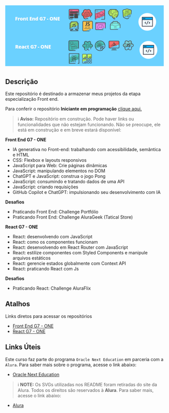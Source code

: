 <h1 align="center">
<img 
    src="./assets-readme/capa-principal.png"
    width="700"  
/>
</h1>

## Descrição
Este repositório é destinado a armazenar meus projetos da etapa especialização Front end.

Para conferir o repositório **Iniciante em programação** [clique aqui.](https://github.com/SergioSinhoca/iniciante-programacao-next-education/tree/main) 


 > ℹ️ **Aviso:** Repositório em construção. Pode haver links ou funcionalidades que não estejam funcionando. Não se preocupe, ele está em construção e em breve estará disponível: 

**Front End G7 - ONE**
- IA generativa no Front-end: trabalhando com acessibilidade, semântica e HTML
- CSS: Flexbox e layouts responsivos
- JavaScript para Web: Crie páginas dinâmicas
- JavaScript: manipulando elementos no DOM
- ChatGPT e JavaScript: construa o jogo Pong
- JavaScript: consumindo e tratando dados de uma API
- JavaScript: criando requisições
- GitHub Copilot e ChatGPT: impulsionando seu desenvolvimento com IA

**Desafios**
- Praticando Front End: Challenge Portfólio
- Praticando Front End: Challenge AluraGeek (Tatical Store)


**React G7 - ONE**
- React: desenvolvendo com JavaScript
- React: como os componentes funcionam
- React: desenvolvendo em React Router com JavaScript
- React: estilize componentes com Styled Components e manipule arquivos estáticos
- React: gerencie estados globalmente com Context API
- React: praticando React com Js

**Desafios**
- Praticando React: Challenge AluraFlix

## Atalhos
Links diretos para acessar os repositórios

- [Front End G7 - ONE]() 
- [React G7 - ONE]() 


## Links Úteis
Este curso faz parte do programa `Oracle Next Education` em parceria com a `Alura`. Para saber mais sobre o programa, acesse o link abaixo:

- [Oracle Next Education](https://www.oracle.com/br/education/oracle-next-education/)

 > ℹ️ **NOTE:** Os SVGs utilizadas nos README foram retiradas do site da Alura. Todos os direitos são reservados à **Alura**. Para saber mais, acesse o link abaixo: 

- [Alura](https://www.alura.com.br/)

